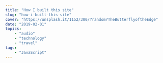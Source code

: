 ```yaml
---
title: "How I built this site"
slug: "how-i-built-this-site"
cover: "https://unsplash.it/1152/300/?random?TheButterflyoftheEdge"
date: "2019-02-01"
topics: 
    - "audio"
    - "technology"
    - "travel"
tags:
    - "JavaScript"
---
```


